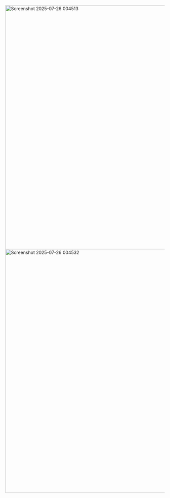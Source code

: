 <img width="1365" height="767" alt="Screenshot 2025-07-26 004513" src="https://github.com/user-attachments/assets/b1c65f26-c35e-471e-acb3-d5d7a3156e7a" />
<img width="1365" height="767" alt="Screenshot 2025-07-26 004532" src="https://github.com/user-attachments/assets/215d37b3-2c97-48c2-ae57-ba216ae2ab44" />
